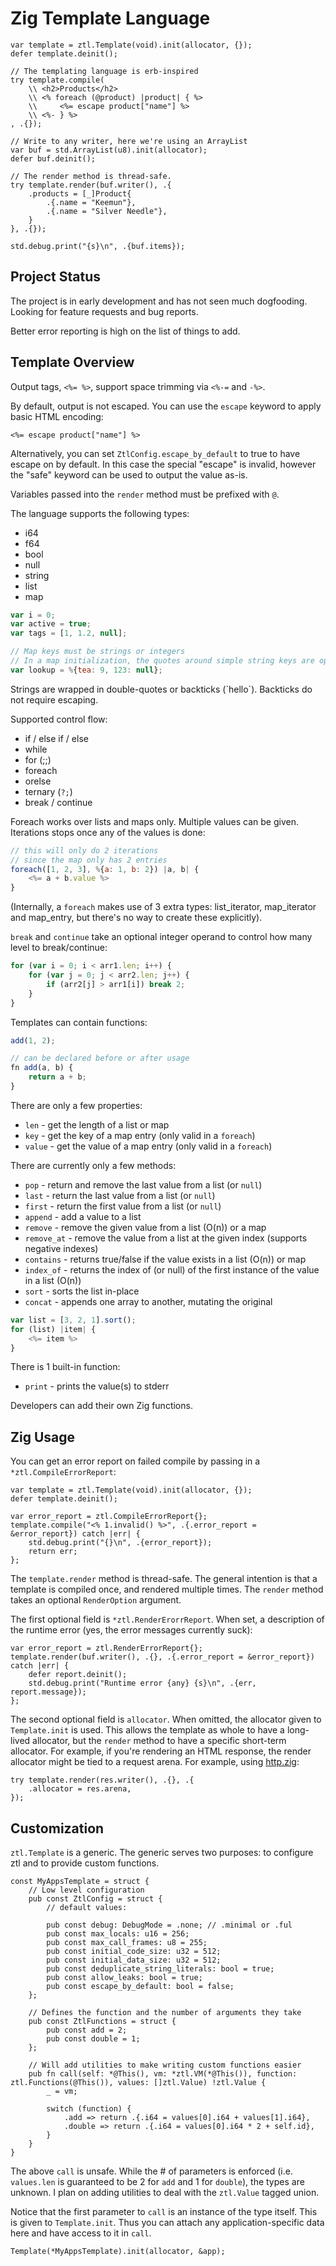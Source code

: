 # Zig Template Language

```zig
var template = ztl.Template(void).init(allocator, {});
defer template.deinit();

// The templating language is erb-inspired
try template.compile(
    \\ <h2>Products</h2>
    \\ <% foreach (@product) |product| { %>
    \\     <%= escape product["name"] %> 
    \\ <%- } %>
, .{});

// Write to any writer, here we're using an ArrayList
var buf = std.ArrayList(u8).init(allocator);
defer buf.deinit();

// The render method is thread-safe.
try template.render(buf.writer(), .{
    .products = [_]Product{
        .{.name = "Keemun"},
        .{.name = "Silver Needle"},
    }
}, .{});

std.debug.print("{s}\n", .{buf.items});
```

## Project Status
The project is in early development and has not seen much dogfooding. Looking for feature requests and bug reports.

Better error reporting is high on the list of things to add.

## Template Overview
Output tags, `<%= %>`, support space trimming via `<%-=` and `-%>`. 

By default, output is not escaped. You can use the `escape` keyword to apply basic HTML encoding:

```
<%= escape product["name"] %>
```

Alternatively, you can set `ZtlConfig.escape_by_default` to true to have escape on by default. In this case the special "escape" is invalid, however the "safe" keyword can be used to output the value as-is.

Variables passed into the `render` method must be prefixed with `@`.

The language supports the following types:
* i64
* f64
* bool
* null
* string
* list
* map

```js
var i = 0;
var active = true;
var tags = [1, 1.2, null];

// Map keys must be strings or integers
// In a map initialization, the quotes around simple string keys are optional
var lookup = %{tea: 9, 123: null};
```

Strings are wrapped in double-quotes or backticks (\`hello\`). Backticks do not require escaping.

Supported control flow:
* if / else if / else 
* while
* for (;;)
* foreach
* orelse
* ternary (`?;`)
* break / continue

Foreach works over lists and maps only. Multiple values can be given. Iterations stops once any of the values is done:

```js
// this will only do 2 iterations
// since the map only has 2 entries
foreach([1, 2, 3], %{a: 1, b: 2}) |a, b| {
    <%= a + b.value %> 
}
```

(Internally, a `foreach` makes use of 3 extra types: list_iterator, map_iterator and map_entry, but there's no way to create these explicitly).

`break` and `continue` take an optional integer operand to control how many level to break/continue:

```js
for (var i = 0; i < arr1.len; i++) {
    for (var j = 0; j < arr2.len; j++) {
        if (arr2[j] > arr1[i]) break 2;
    }
}
```

Templates can contain functions:

```js
add(1, 2);

// can be declared before or after usage
fn add(a, b) {
    return a + b;
}
```

There are only a few properties:
* `len` - get the length of a list or map
* `key` - get the key of a map entry (only valid in a `foreach`)
* `value` - get the value of a map entry (only valid in a `foreach`)

There are currently only a few methods:
* `pop` - return and remove the last value from a list (or `null`)
* `last` - return the last value from a list (or `null`)
* `first` - return the first value from a list (or `null`)
* `append` - add a value to a list
* `remove` - remove the given value from a list (O(n)) or a map
* `remove_at` - remove the value from a list at the given index (supports negative indexes)
* `contains` - returns true/false if the value exists in a list (O(n)) or map
* `index_of` - returns the index of (or null) of the first instance of the value in a list (O(n))
* `sort` - sorts the list in-place
* `concat` - appends one array to another, mutating the original

```js
var list = [3, 2, 1].sort();
for (list) |item| {
    <%= item %>
}
```

There is 1 built-in function:
* `print` - prints the value(s) to stderr

Developers can add their own Zig functions.

## Zig Usage
You can get an error report on failed compile by passing in a `*ztl.CompileErrorReport`:

```zig
var template = ztl.Template(void).init(allocator, {});
defer template.deinit();

var error_report = ztl.CompileErrorReport{};
template.compile("<% 1.invalid() %>", .{.error_report = &error_report}) catch |err| {
    std.debug.print("{}\n", .{error_report});
    return err;
};
```

The `template.render` method is thread-safe. The general intention is that a template is compiled once, and rendered multiple times. The `render` method takes an optional `RenderOption` argument.

The first optional field is `*ztl.RenderErorrReport`. When set, a description of the runtime error (yes, the error messages currently suck):

```zig
var error_report = ztl.RenderErrorReport{};
template.render(buf.writer(), .{}, .{.error_report = &error_report}) catch |err| {
    defer report.deinit();
    std.debug.print("Runtime error {any} {s}\n", .{err, report.message});
};
```

The second optional field is `allocator`. When omitted, the allocator given to `Template.init` is used. This allows the template as whole to have a long-lived allocator, but the `render` method to have a specific short-term allocator. For example, if you're rendering an HTML response, the render allocator might be tied to a request arena. For example, using [http.zig](https://www.github.com/karlseguin/http.zig):

```zig
try template.render(res.writer(), .{}, .{
    .allocator = res.arena,
});
```

## Customization
`ztl.Template` is a generic. The generic serves two purposes: to configure ztl and to provide custom functions.


```zig
const MyAppsTemplate = struct {
    // Low level configuration
    pub const ZtlConfig = struct {
        // default values:

        pub const debug: DebugMode = .none; // .minimal or .ful
        pub const max_locals: u16 = 256;
        pub const max_call_frames: u8 = 255;
        pub const initial_code_size: u32 = 512;
        pub const initial_data_size: u32 = 512;
        pub const deduplicate_string_literals: bool = true;
        pub const allow_leaks: bool = true;
        pub const escape_by_default: bool = false;
    };

    // Defines the function and the number of arguments they take
    pub const ZtlFunctions = struct {
        pub const add = 2;
        pub const double = 1;
    };

    // Will add utilities to make writing custom functions easier
    pub fn call(self: *@This(), vm: *ztl.VM(*@This()), function: ztl.Functions(@This()), values: []ztl.Value) !ztl.Value {
        _ = vm;

        switch (function) {
            .add => return .{.i64 = values[0].i64 + values[1].i64},
            .double => return .{.i64 = values[0].i64 * 2 + self.id},
        }
    }
}
```

The above `call` is unsafe. While the # of parameters is enforced (i.e. `values.len` is guaranteed to be 2 for `add` and 1 for `double`), the types are unknown. I plan on adding utilities to deal with the `ztl.Value` tagged union.

Notice that the first parameter to `call` is an instance of the type itself. This is given to `Template.init`. Thus you can attach any application-specific data here and have access to it in `call`.

```zig
Template(*MyAppsTemplate).init(allocator, &app);
```
